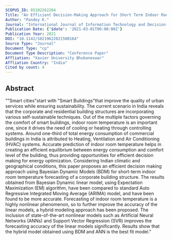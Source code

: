 ```yaml
---
SCOPUS_ID: 85102262264
Title: "An Efficient Decision-Making Approach for Short Term Indoor Room Temperature Forecasting in Smart Environment: Evidence from India"
Author: "Pandey K."
Journal: "International Journal of Information Technology and Decision Making"
Publication Date: {'$date': '2021-03-01T00:00:00Z'}
Publication Year: 2021
DOI: "10.1142/S0219622021500164"
Source Type: "Journal"
Document Type: "cp"
Document Type Description: "Conference Paper"
Affliation: "Xavier University Bhubaneswar"
Affliation Country: "India"
Cited by count: 4
---
```


## Abstract
"\"Smart cities\"start with \"Smart Buildings\"that improve the quality of urban services while ensuring sustainability. The current scenario in India reveals that the corporate and residential building structures are incorporating various self-sustainable techniques. Out of the multiple factors governing the comfort of smart buildings, indoor room temperature is an important one, since it drives the need of cooling or heating through controlling systems. Around one-third of total energy consumption of commercial buildings in India is attributed to Heating, Ventilation and Air Conditioning (HVAC) systems. Accurate prediction of indoor room temperature helps in creating an efficient equilibrium between energy consumption and comfort level of the building, thus providing opportunities for efficient decision making for energy optimization. Considering Indian climatic and geographical conditions, this paper proposes an efficient decision making approach using Bayesian Dynamic Models (BDM) for short-term indoor room temperature forecasting of a corporate building structure. The results obtained from Bayesian Dynamic linear model, using Expectation Maximization (EM) algorithm, have been compared to standard Auto Regressive Integrated Moving Average (ARIMA) model, and have been found to be more accurate. Forecasting of indoor room temperature is a highly nonlinear phenomenon, so to further improve the accuracy of the linear models, a hybrid modeling approach has been proposed. The inclusion of state-of-the-art nonlinear models such as Artificial Neural Networks (ANNs) and Support Vector Regression (SVR) improves the forecasting accuracy of the linear models significantly. Results show that the hybrid model obtained using BDM and ANN is the best fit model."
